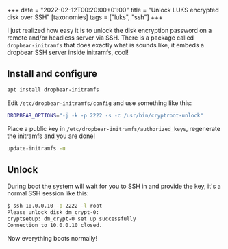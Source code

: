+++
date = "2022-02-12T00:20:00+01:00"
title = "Unlock LUKS encrypted disk over SSH"
[taxonomies]
tags = ["luks", "ssh"]
+++

I just realized how easy it is to unlock the disk encryption password on a remote and/or headless server via SSH. There is a package called `dropbear-initramfs` that does exactly what is sounds like, it embeds a dropbear SSH server inside initramfs, cool!

## Install and configure

```bash
apt install dropbear-initramfs
```

Edit `/etc/dropbear-initramfs/config` and use something like this:

```bash
DROPBEAR_OPTIONS="-j -k -p 2222 -s -c /usr/bin/cryptroot-unlock"
```

Place a public key in `/etc/dropbear-initramfs/authorized_keys`, regenerate the initramfs and you are done!

```bash
update-initramfs -u
```

## Unlock

During boot the system will wait for you to SSH in and provide the key, it's a normal SSH session like this:

```bash
$ ssh 10.0.0.10 -p 2222 -l root
Please unlock disk dm_crypt-0: 
cryptsetup: dm_crypt-0 set up successfully
Connection to 10.0.0.10 closed.
```

Now everything boots normally!
